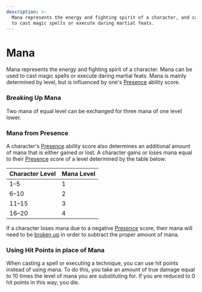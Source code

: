 ```yaml
---
description: >-
  Mana represents the energy and fighting spirit of a character, and can be used
  to cast magic spells or execute daring martial feats.
---
```


# Mana

Mana represents the energy and fighting spirit of a character. Mana can be used to cast magic spells or execute daring martial feats. Mana is mainly determined by level, but is influenced by one's [Presence](../ability-scores-and-skills.md#presence) ability score.

### Breaking Up Mana

Two mana of equal level can be exchanged for three mana of one level lower.

### Mana from Presence

A character's [Presence](../ability-scores-and-skills.md#presence) ability score also determines an additional amount of mana that is either gained or lost. A character gains or loses mana equal to their [Presence](../ability-scores-and-skills.md#presence) score of a level determined by the table below:

| Character Level | Mana Level |
| :--- | :--- |
| 1–5 | 1 |
| 6–10 | 2 |
| 11–15 | 3 |
| 16–20 | 4 |

If a character loses mana due to a negative [Presence](../ability-scores-and-skills.md#presence) score, their mana will need to be [broken up](creating-a-character.md#breaking-up-mana) in order to subtract the proper amount of mana.

### Using Hit Points in place of Mana

When casting a spell or executing a technique, you can use hit points instead of using mana. To do this, you take an amount of true damage equal to 10 times the level of mana you are substituting for. If you are reduced to 0 hit points in this way, you die.

